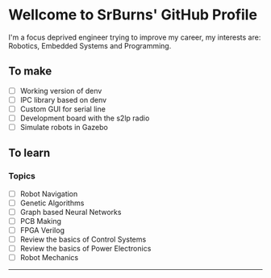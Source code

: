 <!--
**SrBurns-rep/SrBurns-rep** is a ✨ _special_ ✨ repository because its `README.md` (this file) appears on your GitHub profile.

Here are some ideas to get you started:

- 🔭 I’m currently working on ...
- 🌱 I’m currently learning ...
- 👯 I’m looking to collaborate on ...
- 🤔 I’m looking for help with ...
- 💬 Ask me about ...
- 📫 How to reach me: ...
- 😄 Pronouns: ...
- ⚡ Fun fact: ...
-->

# Wellcome to SrBurns' GitHub Profile
I'm a focus deprived engineer trying to improve my career, my interests are: Robotics, Embedded Systems and Programming.

## To make
- [ ] Working version of denv
- [ ] IPC library based on denv
- [ ] Custom GUI for serial line
- [ ] Development board with the s2lp radio
- [ ] Simulate robots in Gazebo

## To learn
### Topics
- [ ] Robot Navigation
- [ ] Genetic Algorithms
- [ ] Graph based Neural Networks
- [ ] PCB Making
- [ ] FPGA Verilog
- [ ] Review the basics of Control Systems
- [ ] Review the basics of Power Electronics
- [ ] Robot Mechanics
---
